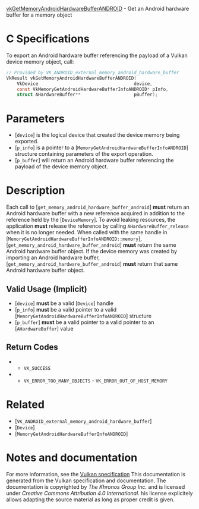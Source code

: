 [vkGetMemoryAndroidHardwareBufferANDROID](https://www.khronos.org/registry/vulkan/specs/1.3-extensions/man/html/vkGetMemoryAndroidHardwareBufferANDROID.html) - Get an Android hardware buffer for a memory object

# C Specifications
To export an Android hardware buffer referencing the payload of a Vulkan
device memory object, call:
```c
// Provided by VK_ANDROID_external_memory_android_hardware_buffer
VkResult vkGetMemoryAndroidHardwareBufferANDROID(
    VkDevice                                    device,
    const VkMemoryGetAndroidHardwareBufferInfoANDROID* pInfo,
    struct AHardwareBuffer**                    pBuffer);
```

# Parameters
- [`device`] is the logical device that created the device memory being exported.
- [`p_info`] is a pointer to a [`MemoryGetAndroidHardwareBufferInfoANDROID`] structure containing parameters of the export operation.
- [`p_buffer`] will return an Android hardware buffer referencing the payload of the device memory object.

# Description
Each call to [`get_memory_android_hardware_buffer_android`] **must**  return an
Android hardware buffer with a new reference acquired in addition to the
reference held by the [`DeviceMemory`].
To avoid leaking resources, the application  **must**  release the reference by
calling `AHardwareBuffer_release` when it is no longer needed.
When called with the same handle in
[`MemoryGetAndroidHardwareBufferInfoANDROID::memory`],
[`get_memory_android_hardware_buffer_android`] **must**  return the same Android
hardware buffer object.
If the device memory was created by importing an Android hardware buffer,
[`get_memory_android_hardware_buffer_android`] **must**  return that same Android
hardware buffer object.
## Valid Usage (Implicit)
-  [`device`] **must**  be a valid [`Device`] handle
-  [`p_info`] **must**  be a valid pointer to a valid [`MemoryGetAndroidHardwareBufferInfoANDROID`] structure
-  [`p_buffer`] **must**  be a valid pointer to a valid pointer to an [`AHardwareBuffer`] value

## Return Codes
*   - `VK_SUCCESS` 
*   - `VK_ERROR_TOO_MANY_OBJECTS`  - `VK_ERROR_OUT_OF_HOST_MEMORY`

# Related
- [`VK_ANDROID_external_memory_android_hardware_buffer`]
- [`Device`]
- [`MemoryGetAndroidHardwareBufferInfoANDROID`]

# Notes and documentation
For more information, see the [Vulkan specification](https://www.khronos.org/registry/vulkan/specs/1.3-extensions/html/vkspec.html)
This documentation is generated from the Vulkan specification and documentation.
The documentation is copyrighted by *The Khronos Group Inc.* and is licensed under *Creative Commons Attribution 4.0 International*.
his license explicitely allows adapting the source material as long as proper credit is given.
        